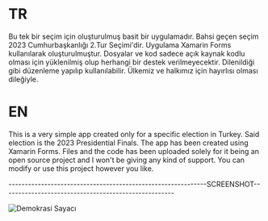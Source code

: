 # TR

Bu tek bir seçim için oluşturulmuş basit bir uygulamadır. Bahsi geçen seçim 2023 Cumhurbaşkanlığı 2.Tur Seçimi'dir. Uygulama Xamarin Forms kullanılarak oluşturulmuştur. Dosyalar ve kod sadece açık kaynak kodlu olması için yüklenilmiş olup herhangi bir destek verilmeyecektir. Dilenildiği gibi düzenleme yapılıp kullanılabilir. Ülkemiz ve halkımız için hayırlısı olması dileğiyle.

# EN

This is a very simple app created only for a specific election in Turkey. Said election is the 2023 Presidential Finals. The app has been created using Xamarin Forms. Files and the code has been uploaded solely for it being an open source project and I won't be giving any kind of support. You can modify or use this project however you like. 


-------------------------------------------------------------SCREENSHOT-----------------------------------------------------


![Demokrasi Sayacı](https://github.com/elrohirtinuviel/DemokrasiSayaci/assets/56564435/4e5ca937-7746-472c-8bc3-d9446735037a)
